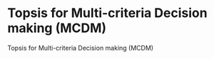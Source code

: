 # Topsis for Multi-criteria Decision making (MCDM)
Topsis for Multi-criteria Decision making (MCDM)
